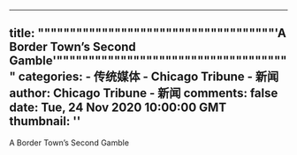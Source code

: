 
---
title: """""""""""""""""""""""""""""""""""""'A Border Town’s Second Gamble'"""""""""""""""""""""""""""""""""""""
categories: 
    - 传统媒体
    - Chicago Tribune - 新闻
author: Chicago Tribune - 新闻
comments: false
date: Tue, 24 Nov 2020 10:00:00 GMT
thumbnail: ''
---

<div>   
A Border Town’s Second Gamble  
</div>
            